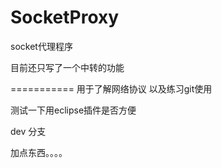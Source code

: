 SocketProxy
===========
socket代理程序

目前还只写了一个中转的功能


===========
用于了解网络协议
以及练习git使用

测试一下用eclipse插件是否方便

dev 分支

加点东西。。。。
